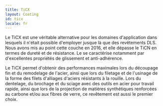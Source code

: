 ```yaml
---
title: TiCX
layout: Coating
id: ticx
locale: fr
---
```

Le TiCX est une véritable alternative pour les domaines d'application dans lesquels il n'était possible d'employer jusque là que des revêtements DLS. Nous avons mis au point cette couche en 2016, et elle dépasse le TiCN en termes de dureté et de résistance. Le se caractérise notamment par d'excellentes propriétés de glissement et anti-adhérence.

Le TiCX permet d'obtenir des performances maximales lors du découpage fin et du remodelage de l'acier, ainsi que lors du filetage et de l'usinage de la forme des filets d'alliages d'aciers résistants à la rouille. Lors du dentelage, du brochage et du sciage avec des outils en acier pour travail rapide, ainsi que lors de la projection de matières synthétiques renforcées au carbone et/ou aux fibres de verre, ce revêtement est aussi le premier choix.
